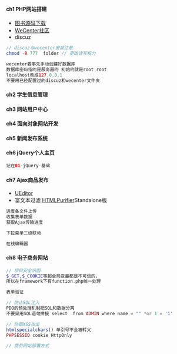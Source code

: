 #### **ch1 PHP网站搭建**

* [图书源码下载](http://book.boxuegu.com/php_ajax/)
* [WeCenter社区](http://www.wecenter.com/)
* discuz

```php
// discuz与wecenter安装注意
chmod -R 777  folder // 更改读写权力

wecenter要事先手动创建好数据库
数据库密码指的是服务器的 初始的就是root root
localhost改成127.0.0.1
不要用已经配置过的discuz和wecenter文件夹
```

#### **ch2 学生信息管理**

#### **ch3 网站用户中心**

#### **ch4 面向对象网站开发**

#### **ch5 新闻发布系统**

#### **ch6 jQuery个人主页**

```php
记在01-jQuery-基础
```

#### **ch7 Ajax商品发布**

* [UEditor](#)   
* 富文本过滤 [HTMLPurifier](http://htmlpurifier.org/download)Standalone版

```php
进度条文件上传
收集表单数据
获取Ajax传输进度

下拉菜单三级联动

在线编辑器
```

#### **ch8 电子商务网站**

```php
// 项目安全巩固
$_GET,$_COOKIE等超全局变量都是不可信的，
所以在framework下有function.php统一处理

表单验证

// 防止SQL注入
PDO的预处理机制把SQL和数据分离
不要采用SQL语句拼接 select  from ADMIN where name = "" *or 1 = '1'

// 防御XSS攻击
htmlspecialchars() 单引号不会被转义
PHPSESSID cookie HttpOnly

// 商务网站部署方式
```




